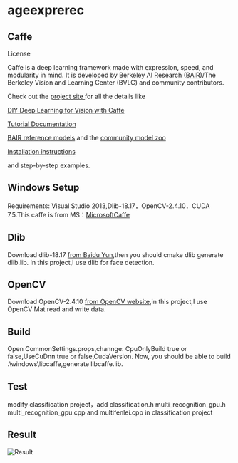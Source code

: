# ageexprerec
## Caffe

License

Caffe is a deep learning framework made with expression, speed, and modularity in mind. It is developed by Berkeley AI Research ([BAIR](http://bair.berkeley.edu/))/The Berkeley Vision and Learning Center (BVLC) and community contributors.

Check out the [project site ](http://caffe.berkeleyvision.org/)for all the details like

[DIY Deep Learning for Vision with Caffe](https://docs.google.com/presentation/d/1UeKXVgRvvxg9OUdh_UiC5G71UMscNPlvArsWER41PsU/edit#slide=id.p)

[Tutorial Documentation](http://caffe.berkeleyvision.org/tutorial/)

[BAIR reference models](http://caffe.berkeleyvision.org/model_zoo.html) and the [community model zoo](https://github.com/BVLC/caffe/wiki/Model-Zoo)

[Installation instructions](http://caffe.berkeleyvision.org/installation.html)

and step-by-step examples.
## Windows Setup
Requirements: Visual Studio 2013,Dlib-18.17，OpenCV-2.4.10，CUDA 7.5.This caffe is from MS：[MicrosoftCaffe](https://github.com/Microsoft/caffe)

## Dlib
Download dlib-18.17 [from Baidu Yun](https://pan.baidu.com/s/1gey9Wd1),then you should cmake dlib generate dlib.lib.
In this project,I use dlib for face detection.

## OpenCV
Download OpenCV-2.4.10 [from OpenCV website](https://opencv.org/),in this project,I use OpenCV Mat read and write data.

## Build
 Open CommonSettings.props,channge: CpuOnlyBuild true or false,UseCuDnn true or false,CudaVersion.
 Now, you should be able to build .\windows\libcaffe,generate  libcaffe.lib.
## Test
modify classification project，add classification.h multi_recognition_gpu.h multi_recognition_gpu.cpp and multifenlei.cpp in classification project

## Result
![Result](https://github.com/wqysq/ageexprerec/classification/result.png)
